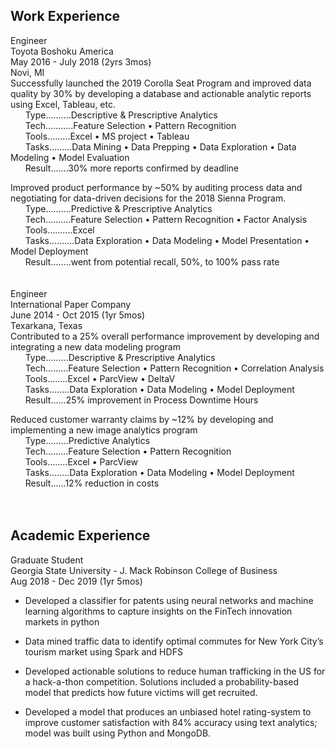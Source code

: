 ## Work Experience <br />
Engineer <br /> 
Toyota Boshoku America <br />
May 2016 - July 2018 (2yrs 3mos) <br />
Novi, MI <br />
Successfully launched the 2019 Corolla Seat Program and improved data quality by 30% by developing a database and actionable analytic reports using Excel, Tableau, etc. <br />
&nbsp;&nbsp;&nbsp;&nbsp;&nbsp;&nbsp;Type..........Descriptive & Prescriptive Analytics <br />
&nbsp;&nbsp;&nbsp;&nbsp;&nbsp;&nbsp;Tech...........Feature Selection • Pattern Recognition <br />
&nbsp;&nbsp;&nbsp;&nbsp;&nbsp;&nbsp;Tools.........Excel • MS project • Tableau <br />
&nbsp;&nbsp;&nbsp;&nbsp;&nbsp;&nbsp;Tasks.........Data Mining • Data Prepping • Data Exploration • Data Modeling • Model Evaluation <br />
&nbsp;&nbsp;&nbsp;&nbsp;&nbsp;&nbsp;Result.......30% more reports confirmed by deadline <br />


Improved product performance by ~50% by auditing process data and negotiating for data-driven decisions for the 2018 Sienna Program. <br />
&nbsp;&nbsp;&nbsp;&nbsp;&nbsp;&nbsp;Type..........Predictive & Prescriptive Analytics <br />
&nbsp;&nbsp;&nbsp;&nbsp;&nbsp;&nbsp;Tech..........Feature Selection • Pattern Recognition • Factor Analysis <br />
&nbsp;&nbsp;&nbsp;&nbsp;&nbsp;&nbsp;Tools..........Excel <br />
&nbsp;&nbsp;&nbsp;&nbsp;&nbsp;&nbsp;Tasks..........Data Exploration • Data Modeling • Model Presentation • Model Deployment <br />
&nbsp;&nbsp;&nbsp;&nbsp;&nbsp;&nbsp;Result........went from potential recall, 50%, to 100% pass rate <br />
<br />
<br />
Engineer <br />
International Paper Company <br />
June 2014 - Oct 2015 (1yr 5mos) <br />
Texarkana, Texas <br />
Contributed to a 25% overall performance improvement by developing and integrating a new data modeling program <br />
&nbsp;&nbsp;&nbsp;&nbsp;&nbsp;&nbsp;Type.........Descriptive & Prescriptive Analytics <br />
&nbsp;&nbsp;&nbsp;&nbsp;&nbsp;&nbsp;Tech.........Feature Selection • Pattern Recognition • Correlation Analysis <br />
&nbsp;&nbsp;&nbsp;&nbsp;&nbsp;&nbsp;Tools........Excel • ParcView • DeltaV <br />
&nbsp;&nbsp;&nbsp;&nbsp;&nbsp;&nbsp;Tasks........Data Exploration • Data Modeling • Model Deployment <br />
&nbsp;&nbsp;&nbsp;&nbsp;&nbsp;&nbsp;Result......25% improvement in Process Downtime Hours <br />

Reduced customer warranty claims by ~12% by developing and implementing a new image analytics program <br />
&nbsp;&nbsp;&nbsp;&nbsp;&nbsp;&nbsp;Type.........Predictive Analytics <br />
&nbsp;&nbsp;&nbsp;&nbsp;&nbsp;&nbsp;Tech.........Feature Selection • Pattern Recognition <br />
&nbsp;&nbsp;&nbsp;&nbsp;&nbsp;&nbsp;Tools........Excel • ParcView <br />
&nbsp;&nbsp;&nbsp;&nbsp;&nbsp;&nbsp;Tasks........Data Exploration • Data Modeling • Model Deployment <br />
&nbsp;&nbsp;&nbsp;&nbsp;&nbsp;&nbsp;Result......12% reduction in costs <br />
<br />
<br />

## Academic Experience <br />
Graduate Student <br />
Georgia State University - J. Mack Robinson College of Business <br />
Aug 2018 - Dec 2019 (1yr 5mos) <br />
* Developed a classifier for patents using neural networks and machine learning algorithms to capture insights on the FinTech innovation markets in python <br />

* Data mined traffic data to identify optimal commutes for New York City’s tourism market using Spark and HDFS <br />

* Developed actionable solutions to reduce human trafficking in the US for a hack-a-thon competition. Solutions included a probability-based model that predicts how future victims will get recruited. <br />

* Developed a model that produces an unbiased hotel rating-system to improve customer satisfaction with 84% accuracy using text analytics; model was built using Python and MongoDB. <br />
